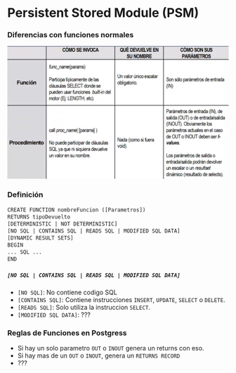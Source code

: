 # Persistent Stored Module (PSM)

### Diferencias con funciones normales



<img src="Resources/Untitled/image-20200526141007064.png" alt="image-20200526141007064" style="zoom:50%;" />

### Definición

```mssql
CREATE FUNCTION nombreFuncion ([Parametros])
RETURNS tipoDevuelto
[DETERMINISTIC | NOT DETERMINISTIC]
[NO SQL | CONTAINS SQL | READS SQL | MODIFIED SQL DATA]
[DYNAMIC RESULT SETS]
BEGIN
... SQL ...
END
```

##### `[NO SQL | CONTAINS SQL | READS SQL | MODIFIED SQL DATA]`

- `[NO SQL]`: No contiene codigo SQL
- `[CONTAINS SQL]`: Contiene instrucciones `INSERT`, `UPDATE`, `SELECT` o `DELETE`.
- `[READS SQL]`: Solo utiliza la instruccion `SELECT`.
- `[MODIFIED SQL DATA]`: ???

### Reglas de Funciones en Postgress

- Si hay un solo parametro `OUT` o `INOUT` genera un returns con eso.
- Si hay mas de un `OUT` o `INOUT`, genera un `RETURNS RECORD`
- ???



